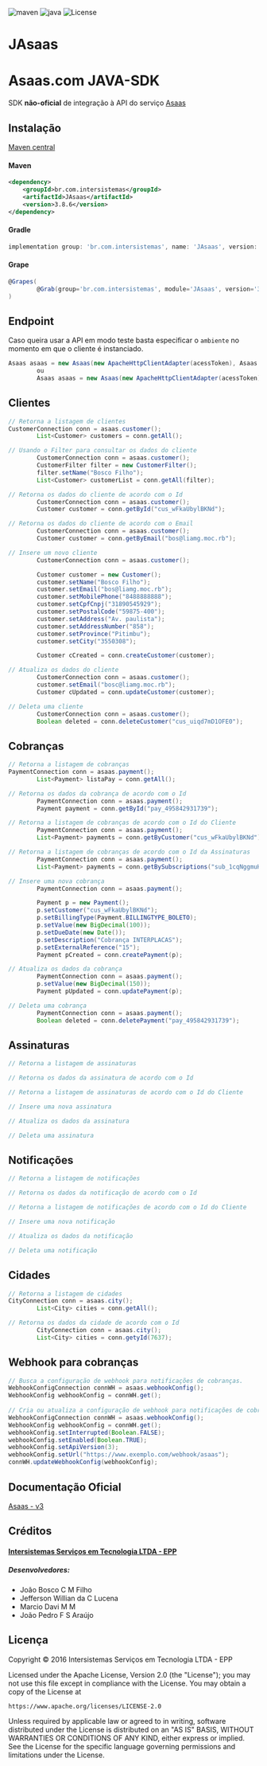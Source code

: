 ![maven](https://badgen.net/badge/maven/3.8.6/blue?icon=maven)
![java](https://badgen.net/badge/Java/11/red?icon=Java)
![License](https://badgen.net/badge/License/Apache&nbsp;2.0/green?icon=apach2)

# JAsaas


Asaas.com JAVA-SDK
=================

SDK **não-oficial** de integração à API do serviço [Asaas](www.asaas.com)


 Instalação
----------

[Maven central](https://central.sonatype.com/artifact/br.com.intersistemas/JAsaas)

#### Maven 
```xml
<dependency>
    <groupId>br.com.intersistemas</groupId>
    <artifactId>JAsaas</artifactId>
    <version>3.8.6</version>
</dependency>
```
#### Gradle

```groovy
implementation group: 'br.com.intersistemas', name: 'JAsaas', version: '3.8.6'
```
#### Grape

```groovy
@Grapes(
        @Grab(group='br.com.intersistemas', module='JAsaas', version='3.8.6')
)
```


Endpoint
--------

Caso queira usar a API em modo teste basta especificar o `ambiente` no momento em que o cliente é instanciado.

```java
Asaas asaas = new Asaas(new ApacheHttpClientAdapter(acessToken), Asaas.AMBIENTE_HOMOLOGACAO);
        ou
        Asaas asaas = new Asaas(new ApacheHttpClientAdapter(acessToken), Asaas.AMBIENTE_PRODUCAO);
```


Clientes
--------

```java
// Retorna a listagem de clientes
CustomerConnection conn = asaas.customer();
        List<Customer> customers = conn.getAll();

// Usando o Filter para consultar os dados do cliente
        CustomerConnection conn = asaas.customer();
        CustomerFilter filter = new CustomerFilter();
        filter.setName("Bosco Filho");
        List<Customer> customerList = conn.getAll(filter);

// Retorna os dados do cliente de acordo com o Id
        CustomerConnection conn = asaas.customer();
        Customer customer = conn.getById("cus_wFkaUbylBKNd");

// Retorna os dados do cliente de acordo com o Email
        CustomerConnection conn = asaas.customer();
        Customer customer = conn.getByEmail("bos@liamg.moc.rb");

// Insere um novo cliente
        CustomerConnection conn = asaas.customer();

        Customer customer = new Customer();
        customer.setName("Bosco Filho");
        customer.setEmail("bos@liamg.moc.rb");
        customer.setMobilePhone("8488888888");
        customer.setCpfCnpj("31890545929");
        customer.setPostalCode("59875-400");
        customer.setAddress("Av. paulista");
        customer.setAddressNumber("858");
        customer.setProvince("Pitimbu");
        customer.setCity("3550308");

        Customer cCreated = conn.createCustomer(customer);

// Atualiza os dados do cliente
        CustomerConnection conn = asaas.customer();
        customer.setEmail("bosc@liamg.moc.rb");
        Customer cUpdated = conn.updateCustomer(customer);

// Deleta uma cliente
        CustomerConnection conn = asaas.customer();
        Boolean deleted = conn.deleteCustomer("cus_uiqd7mD1OFE0");

```


Cobranças
------------

```java
// Retorna a listagem de cobranças
PaymentConnection conn = asaas.payment();
        List<Payment> listaPay = conn.getAll();

// Retorna os dados da cobrança de acordo com o Id
        PaymentConnection conn = asaas.payment();
        Payment payment = conn.getById("pay_495842931739");

// Retorna a listagem de cobranças de acordo com o Id do Cliente
        PaymentConnection conn = asaas.payment();
        List<Payment> payments = conn.getByCustomer("cus_wFkaUbylBKNd");

// Retorna a listagem de cobranças de acordo com o Id da Assinaturas
        PaymentConnection conn = asaas.payment();
        List<Payment> payments = conn.getBySubscriptions("sub_1cqNggmuHEnE");

// Insere uma nova cobrança
        PaymentConnection conn = asaas.payment();

        Payment p = new Payment();
        p.setCustomer("cus_wFkaUbylBKNd");
        p.setBillingType(Payment.BILLINGTYPE_BOLETO);
        p.setValue(new BigDecimal(100));
        p.setDueDate(new Date());
        p.setDescription("Cobrança INTERPLACAS");
        p.setExternalReference("15");
        Payment pCreated = conn.createPayment(p);

// Atualiza os dados da cobrança
        PaymentConnection conn = asaas.payment();
        p.setValue(new BigDecimal(150));
        Payment pUpdated = conn.updatePayment(p);

// Deleta uma cobrança
        PaymentConnection conn = asaas.payment();
        Boolean deleted = conn.deletePayment("pay_495842931739");

```


Assinaturas
------------

```java
// Retorna a listagem de assinaturas

// Retorna os dados da assinatura de acordo com o Id

// Retorna a listagem de assinaturas de acordo com o Id do Cliente

// Insere uma nova assinatura

// Atualiza os dados da assinatura

// Deleta uma assinatura
```


Notificações
------------

```java
// Retorna a listagem de notificações

// Retorna os dados da notificação de acordo com o Id

// Retorna a listagem de notificações de acordo com o Id do Cliente

// Insere uma nova notificação

// Atualiza os dados da notificação

// Deleta uma notificação
```


Cidades
------

```java
// Retorna a listagem de cidades
CityConnection conn = asaas.city();
        List<City> cities = conn.getAll();

// Retorna os dados da cidade de acordo com o Id
        CityConnection conn = asaas.city();
        List<City> cities = conn.getyId(7637);

```


Webhook para cobranças
------

```java
// Busca a configuração de webhook para notificações de cobranças.
WebhookConfigConnection connWH = asaas.webhookConfig();
WebhookConfig webhookConfig = connWH.get();
        
// Cria ou atualiza a configuração de webhook para notificações de cobranças.
WebhookConfigConnection connWH = asaas.webhookConfig();
WebhookConfig webhookConfig = connWH.get();
webhookConfig.setInterrupted(Boolean.FALSE);
webhookConfig.setEnabled(Boolean.TRUE);
webhookConfig.setApiVersion(3);
webhookConfig.setUrl("https://www.exemplo.com/webhook/asaas");
connWH.updateWebhookConfig(webhookConfig);

```

Documentação Oficial
--------------------

[Asaas - v3](https://docs.asaas.com/reference/comece-por-aqui)

Créditos
--------


#### [Intersistemas Serviços em Tecnologia LTDA - EPP](http://intersistemas.com.br/ "Intersistemas Serviços em Tecnologia LTDA - EPP")



##### Desenvolvedores:

* João Bosco C M Filho
* Jefferson Willian da C Lucena
* Marcio Davi M M
* João Pedro F S Araújo


Licença
-------
Copyright &copy; 2016 Intersistemas Serviços em Tecnologia LTDA - EPP

Licensed under the Apache License, Version 2.0 (the "License");
you may not use this file except in compliance with the License.
You may obtain a copy of the License at

    https://www.apache.org/licenses/LICENSE-2.0

Unless required by applicable law or agreed to in writing, software
distributed under the License is distributed on an "AS IS" BASIS,
WITHOUT WARRANTIES OR CONDITIONS OF ANY KIND, either express or implied.
See the License for the specific language governing permissions and
limitations under the License.